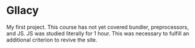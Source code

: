 # Gllacy
My first project. This course has not yet covered bundler, preprocessors, and JS. JS was studied literally for 1 hour. This was necessary to fulfill an additional criterion to revive the site.
